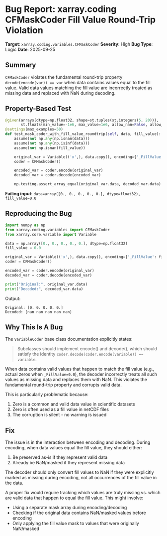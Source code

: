 # Bug Report: xarray.coding CFMaskCoder Fill Value Round-Trip Violation

**Target**: `xarray.coding.variables.CFMaskCoder`
**Severity**: High
**Bug Type**: Logic
**Date**: 2025-09-25

## Summary

`CFMaskCoder` violates the fundamental round-trip property `decode(encode(var)) == var` when data contains values equal to the fill value. Valid data values matching the fill value are incorrectly treated as missing data and replaced with NaN during decoding.

## Property-Based Test

```python
@given(arrays(dtype=np.float32, shape=st.tuples(st.integers(5, 20))),
       st.floats(min_value=-1e6, max_value=1e6, allow_nan=False, allow_infinity=False))
@settings(max_examples=50)
def test_mask_coder_with_fill_value_roundtrip(self, data, fill_value):
    assume(not np.any(np.isnan(data)))
    assume(not np.any(np.isinf(data)))
    assume(not np.isnan(fill_value))

    original_var = Variable(('x',), data.copy(), encoding={'_FillValue': fill_value})
    coder = CFMaskCoder()

    encoded_var = coder.encode(original_var)
    decoded_var = coder.decode(encoded_var)

    np.testing.assert_array_equal(original_var.data, decoded_var.data)
```

**Failing input**: `data=array([0., 0., 0., 0., 0.], dtype=float32), fill_value=0.0`

## Reproducing the Bug

```python
import numpy as np
from xarray.coding.variables import CFMaskCoder
from xarray.core.variable import Variable

data = np.array([0., 0., 0., 0., 0.], dtype=np.float32)
fill_value = 0.0

original_var = Variable(('x',), data.copy(), encoding={'_FillValue': fill_value})
coder = CFMaskCoder()

encoded_var = coder.encode(original_var)
decoded_var = coder.decode(encoded_var)

print("Original:", original_var.data)
print("Decoded:", decoded_var.data)
```

Output:
```
Original: [0. 0. 0. 0. 0.]
Decoded: [nan nan nan nan nan]
```

## Why This Is A Bug

The `VariableCoder` base class documentation explicitly states:

> Subclasses should implement encode() and decode(), which should satisfy the identity `coder.decode(coder.encode(variable)) == variable`.

When data contains valid values that happen to match the fill value (e.g., actual zeros when `_FillValue=0.0`), the decoder incorrectly treats all such values as missing data and replaces them with NaN. This violates the fundamental round-trip property and corrupts valid data.

This is particularly problematic because:
1. Zero is a common and valid data value in scientific datasets
2. Zero is often used as a fill value in netCDF files
3. The corruption is silent - no warning is issued

## Fix

The issue is in the interaction between encoding and decoding. During encoding, when data values equal the fill value, they should either:
1. Be preserved as-is if they represent valid data
2. Already be NaN/masked if they represent missing data

The decoder should only convert fill values to NaN if they were explicitly marked as missing during encoding, not all occurrences of the fill value in the data.

A proper fix would require tracking which values are truly missing vs. which are valid data that happen to equal the fill value. This might involve:
- Using a separate mask array during encoding/decoding
- Checking if the original data contains NaN/masked values before encoding
- Only applying the fill value mask to values that were originally NaN/masked